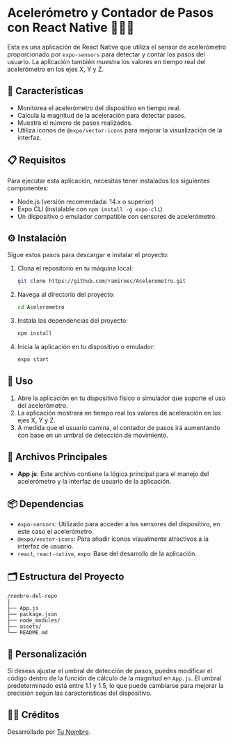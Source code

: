 
# Acelerómetro y Contador de Pasos con React Native 🚶‍♂️📱

Esta es una aplicación de React Native que utiliza el sensor de acelerómetro proporcionado por `expo-sensors` para detectar y contar los pasos del usuario. La aplicación también muestra los valores en tiempo real del acelerómetro en los ejes X, Y y Z.

## 🚀 Características

- Monitorea el acelerómetro del dispositivo en tiempo real.
- Calcula la magnitud de la aceleración para detectar pasos.
- Muestra el número de pasos realizados.
- Utiliza íconos de `@expo/vector-icons` para mejorar la visualización de la interfaz.

## 📋 Requisitos

Para ejecutar esta aplicación, necesitas tener instalados los siguientes componentes:

- Node.js (versión recomendada: 14.x o superior)
- Expo CLI (instalable con `npm install -g expo-cli`)
- Un dispositivo o emulador compatible con sensores de acelerómetro.

## ⚙️ Instalación

Sigue estos pasos para descargar e instalar el proyecto:

1. Clona el repositorio en tu máquina local:

    ```bash
    git clone https://github.com/ramiroec/Acelerometro.git
    ```

2. Navega al directorio del proyecto:

    ```bash
    cd Acelerometro
    ```

3. Instala las dependencias del proyecto:

    ```bash
    npm install
    ```

4. Inicia la aplicación en tu dispositivo o emulador:

    ```bash
    expo start
    ```

## 📲 Uso

1. Abre la aplicación en tu dispositivo físico o simulador que soporte el uso del acelerómetro.
2. La aplicación mostrará en tiempo real los valores de aceleración en los ejes X, Y y Z.
3. A medida que el usuario camina, el contador de pasos irá aumentando con base en un umbral de detección de movimiento.

## 📂 Archivos Principales

- **App.js**: Este archivo contiene la lógica principal para el manejo del acelerómetro y la interfaz de usuario de la aplicación.
  
## 📦 Dependencias

- `expo-sensors`: Utilizado para acceder a los sensores del dispositivo, en este caso el acelerómetro.
- `@expo/vector-icons`: Para añadir íconos visualmente atractivos a la interfaz de usuario.
- `react`, `react-native`, `expo`: Base del desarrollo de la aplicación.

## 🗂️ Estructura del Proyecto

```
/nombre-del-repo
│
├── App.js
├── package.json
├── node_modules/
├── assets/
└── README.md
```

## 🎨 Personalización

Si deseas ajustar el umbral de detección de pasos, puedes modificar el código dentro de la función de cálculo de la magnitud en `App.js`. El umbral predeterminado está entre 1.1 y 1.5, lo que puede cambiarse para mejorar la precisión según las características del dispositivo.

## 👨‍💻 Créditos

Desarrollado por [Tu Nombre](https://github.com/tuusuario).
